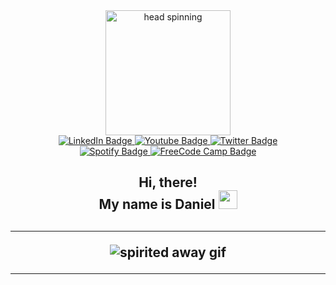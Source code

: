 <div id="header" align="center">
  <img src="https://media.giphy.com/media/U4RbQvKn5XP5oqTyNK/giphy.gif" alt="head spinning" width="200px">
</div>

<div id="badges" align="center">
  <a href="https://www.linkedin.com/in/daniel-berg-060a9019b/">
    <img src="https://img.shields.io/badge/LinkedIn-blue?style=for-the-badge&logo=linkedin&logoColor=white" alt="LinkedIn Badge"/>
  </a>
  <a href="https://www.youtube.com/channel/UCm9uZ9v7uYDnfSOrgflHeBw">
    <img src="https://img.shields.io/badge/YouTube-red?style=for-the-badge&logo=youtube&logoColor=white" alt="Youtube Badge"/>
  </a>
  <a href="https://www.twitter.com/hardxsttolove">
    <img src="https://img.shields.io/badge/Twitter-blue?style=for-the-badge&logo=twitter&logoColor=white" alt="Twitter Badge"/>
  </a><br>
  <a href="https://open.spotify.com/user/brokencraft?si=3030ca7db8d14a57">
    <img src="https://img.shields.io/badge/Spotify-1ED760?style=for-the-badge&logo=spotify&logoColor=white" alt="Spotify Badge"/>
  </a>
  <a href="https://www.freecodecamp.org/ydanielberg">
    <img src="https://img.shields.io/badge/Freecodecamp-%23123.svg?&style=for-the-badge&logo=freecodecamp&logoColor=green" alt="FreeCode Camp Badge"/>
  </a>
  <br>
  <img src="https://komarev.com/ghpvc/?username=your-github-username&style=flat-square&color=blue" alt=""/> <br>

<h2>Hi, there!<br>My name is Daniel  <img src="https://media.giphy.com/media/hvRJCLFzcasrR4ia7z/giphy.gif" width="30px"/><h2>

---

<div class="gif-hero" align="center"> <img src="https://media.giphy.com/media/Uz4cDaGXPxeuY/giphy.gif" alt="spirited away gif">
</div>

---

